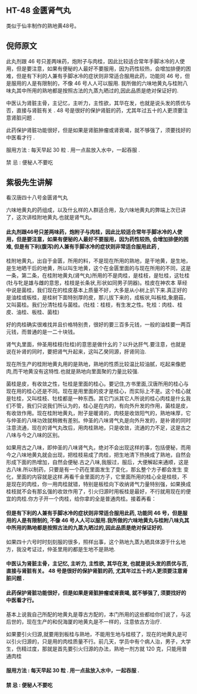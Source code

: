 ## HT-48 金匮肾气丸

类似于仙丰制作的熟地黄48号。

## 倪师原文

此丸剂跟 46 号只差两味药，炮附子与肉桂，因此比较适合常年手脚冰冷的人使用，但是要注意，如果有便秘的人最好不要服用，因为药性较热，会增加排便的困难，但是有下利的人兼有手脚冰冷的症状则非常适合服用此药，功能同 46 号，但是服用的人是有限制的，不像 46 号人人可以服用. 我所做的六味地黄丸与桂附八味丸其中所用的熟地都是按照古法的九蒸九晒过的,因此品质是绝对保证好的.

中医认为肾脏主骨，主记忆，主听力，主性欲，其华在发，也就是说头发的质优与否，直接与肾脏有关 . 48 号是很好的保护肾脏的药，尤其年过五十的人更须要注意肾脏问题 . 

此药保护肾脏功能很好，但是如果是肾脏肿瘤或肾衰竭，就不够强了，须要找好的中医看才行 .

服用方法 : 每天早起 30 粒 . 用一点盐放入水中，一起吞服 .

禁 忌 : 便秘人不要吃

## 紫极先生讲解

看汉唐四十八号金匮肾气丸

六味地黄丸的药组成，以及什幺样的人群适合用，及六味地黄丸的弊端上次已讲了，这次讲桂附地黄丸.也就是肾气丸。

#### 此丸剂跟46号只差两味药，炮附子与肉桂，因此比较适合常年手脚冰冷的人使用，但是要注意，如果有便秘的人最好不要服用，因为药性较热, 会增加排便的困难, 但是有下利(腹泻)的人兼有手脚冰冷的症状则非常适合服用此药 ,

桂附地黄丸，出自于金匮，所用的料，不是现在所用的熟地，是干地黄，是生地，是生地晒干后的地黄，所以叫生地黄，这个在金匮里面的与现在所用的不同，这是 一条，第二条，在桂附地黄丸(肾气丸)所用的不是肉桂，是桂枝，是牡桂，这牡桂(牡与牝是雄与雌的意思，桂枝是长条状,形状如同男子阴器)。桂皮在神农本 草经中说是菌桂，我们现在的桂皮基本上质量不好，大多是从小树上扒下来.真正好的是油桂或板桂，是桂树下面特别厚的皮，那儿拔下来的，成板状,叫板桂,象磨菇，又叫菌桂。我们分清牡桂与菌桂。(牡桂：桂枝，有生发之性。牝桂：肉桂、桂皮、油桂、板桂、菌桂)

好的肉桂确实很难找并且价格特别贵，很好的要三百多元钱，一般的油桂要一两百元钱，而普通的是一二十块钱。

肾气丸里面，仲圣用桂枝(牡桂)的意思是做什幺的？以升达肝气.要注意，也就是说在补肾的同时，要把肾气升起来，这叫乙癸同源，肝肾同治.

现在所生产的桂附地黄丸用的是熟地，熟地的性质比较温比较油腻，吃起来像肥肉,而干地黄没有这特性.也就是熟地向里面聚的力量比较强.

菌桂是皮，有收敛之性，牡桂是里面的桂心。要记住,方书里面,汉唐所用的桂心与现在用的桂心还是不同。现在是用里面的皮才是桂心，而实际上不是。这个桂心就是牡桂，又叫桂枝、牡桂都是一种东西。其它门派其它人所说的桂心肉桂是什幺我们不管，我们只说我们所认为的，桂心是在内的，有向外升发的作用，菌桂是皮，有收敛作用。现在桂附地黄丸，附子是暖肾的，肉枝是收敛阳气的，熟地味厚，它与仲圣的八味功效就稍微有差别。仲圣的八味肾气丸是向外升发的，是补肾的同时注意流通，现在的肾气丸改后，用肉桂熟地，只是收敛，流通的力不足，这是古之八味与今之八味的区别。

如果用古之八味，即仲圣的八味肾气丸，绝对不会出现这样的事，包括便秘，而用今之八味地黄丸就会出现，把桂枝易成了肉桂，把生地清下热换成了熟地，自然会 形成下面的热增加，自然会便秘.古之八味,我服过，服后，大便解起来通顺，这是古八味.所以制药，只要是有一个药在里面发生了变化，那幺整个方子都会发生 变化，里面的内容就是这样.再看千金里面的方子，它里面所用的桂心全是桂枝，不是现在的肉桂，你一用肉桂就错，特别是板桂向下收纳肾气力量特别强，如果换成桂枝就不会有那幺强的收敛作用了，引火归源时用板桂是最好，不行就用现在的便宜的肉桂.你方子开一个肉桂，给你拿的全是普通肉桂。接着再看：

#### 但是有下利的人兼有手脚冰冷的症状则非常适合服用此药, 功能同 46 号，但是服用的人是有限制的, 不像 46 号人人可以服用.我所做的六味地黄丸与桂附八味丸其中所用的熟地都是按照古法的九蒸九晒过的,因此品质是绝对保证好的.

如果四十六号时时刻刻服的很多，照样出事，这个熟地九蒸九晒具体源于什幺地方，我没考证过，仲圣里用的都是生地不是熟地.

#### 中医认为肾脏主骨，主记忆, 主听力, 主性欲, 其华在发, 也就是说头发的质优与否, 直接与肾脏有关。 48 号是很好的保护肾脏的药, 尤其年过五十的人更须要注意肾脏问题 .

#### 此药保护肾脏功能很好，但是如果是肾脏肿瘤或肾衰竭, 就不够强了, 须要找好的中医看才行。

基本上说我自己所配的地黄丸是尊古方配的，本门所用的这些都给你们说了，与这后世的，现在生产的和倪海厦的地黄丸是不一样的，注意依古方治疗.

如果要引火归源,就要用到板桂与熟地，不能用生地与桂枝了，现在的地黄丸是可以引火归源的，只是用的肉桂质量不行。前几天，学员中有个病人治，男子，大学生，伤精过度，那就是首先要引火归源的办法，熟地一剂方就 120 克，只能用普通肉桂

#### 服用方法 : 每天早起 30 粒 . 用一点盐放入水中，一起吞服 .

#### 禁 忌 : 便秘人不要吃